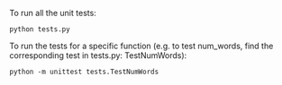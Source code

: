 To run all the unit tests:

    python tests.py

To run the tests for a specific function (e.g. to test num_words, find the
corresponding test in tests.py: TestNumWords):

    python -m unittest tests.TestNumWords
